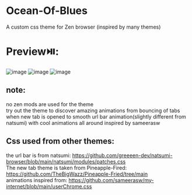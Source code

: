 # Ocean-Of-Blues
A custom css theme for Zen browser (inspired by many themes)


# Preview⏯️:
![image](https://github.com/user-attachments/assets/3026c834-21f8-43f7-9576-28b0d651f9e4)
![image](https://github.com/user-attachments/assets/6d349393-ed59-4f3e-895a-f4b6a2992957)
![image](https://github.com/user-attachments/assets/414292fc-67d2-49ce-bdac-761fed3128aa)


## note:
no zen mods are used for the theme</br>
try out the theme to discover amazing animations from bouncing of tabs when new tab is opened to smooth url bar animation(slightly different from natsumi) with cool animations all around inspired by sameerasw

## Css used from other themes:
the url bar is from natsumi: https://github.com/greeeen-dev/natsumi-browser/blob/main/natsumi/modules/patches.css </br>
The new tab theme is taken from Pineapple-Fired: https://github.com/TheBigWazz/Pineapple-Fried/tree/main </br>
animations inspired from: https://github.com/sameerasw/my-internet/blob/main/userChrome.css </br>
